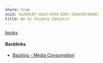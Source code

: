 ```yaml
---
share: true
uuid: 3a268c07-a5e3-4594-b20c-264e50c48d93
title: We by Yevgeny Zamyatin
---
```

[books](../a3a80e28-c537-4091-a06f-3d20f44ec6a2)

#### Backlinks

* [Backlog - Media Consumption](/78aa36ca-c4c6-40ed-873c-24099d5c2481)